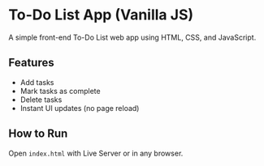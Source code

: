 # To-Do List App (Vanilla JS)

A simple front-end To-Do List web app using HTML, CSS, and JavaScript.

## Features
- Add tasks
- Mark tasks as complete
- Delete tasks
- Instant UI updates (no page reload)

## How to Run
Open `index.html` with Live Server or in any browser.

